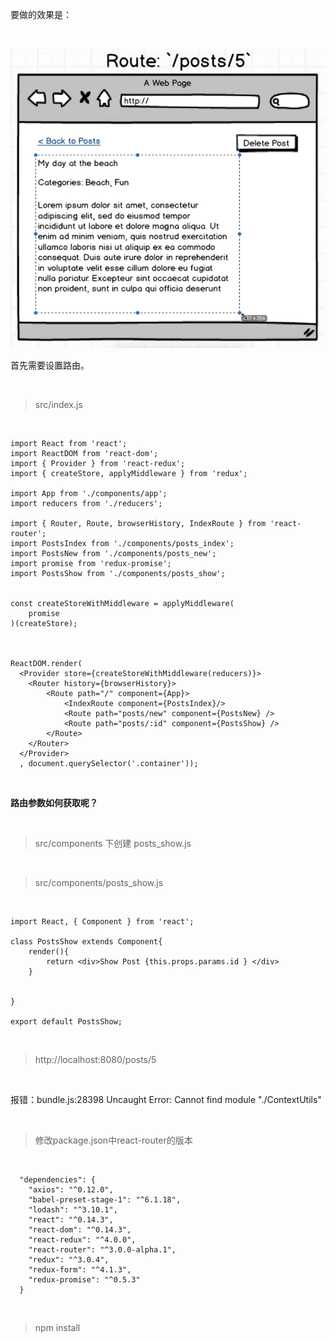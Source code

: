 要做的效果是：

<br>

![](02.png)

首先需要设置路由。

<br>

> src/index.js

<br>

	import React from 'react';
	import ReactDOM from 'react-dom';
	import { Provider } from 'react-redux';
	import { createStore, applyMiddleware } from 'redux';
	
	import App from './components/app';
	import reducers from './reducers';
	
	import { Router, Route, browserHistory, IndexRoute } from 'react-router';
	import PostsIndex from './components/posts_index';
	import PostsNew from './components/posts_new';
	import promise from 'redux-promise';
	import PostsShow from './components/posts_show';
	
	
	const createStoreWithMiddleware = applyMiddleware(
	    promise
	)(createStore);
	
	
	
	ReactDOM.render(
	  <Provider store={createStoreWithMiddleware(reducers)}>
	    <Router history={browserHistory}>
	        <Route path="/" component={App}>
	            <IndexRoute component={PostsIndex}/>
	            <Route path="posts/new" component={PostsNew} />
	            <Route path="posts/:id" component={PostsShow} />
	        </Route>
	    </Router>
	  </Provider>
	  , document.querySelector('.container'));

<br>

**路由参数如何获取呢？**

<br>

> src/components 下创建 posts_show.js

<br>

> src/components/posts_show.js

<br>

	import React, { Component } from 'react';
	
	class PostsShow extends Component{
	    render(){
	        return <div>Show Post {this.props.params.id } </div>
	    }
	    
	    
	}

	export default PostsShow;

<br>

> http://localhost:8080/posts/5

<br>

报错：bundle.js:28398 Uncaught Error: Cannot find module "./ContextUtils"

<br>

> 修改package.json中react-router的版本

<br>

	  "dependencies": {
	    "axios": "^0.12.0",
	    "babel-preset-stage-1": "^6.1.18",
	    "lodash": "^3.10.1",
	    "react": "^0.14.3",
	    "react-dom": "^0.14.3",
	    "react-redux": "^4.0.0",
	    "react-router": "^3.0.0-alpha.1",
	    "redux": "^3.0.4",
	    "redux-form": "^4.1.3",
	    "redux-promise": "^0.5.3"
	  }

<br>

> npm install

<br>





